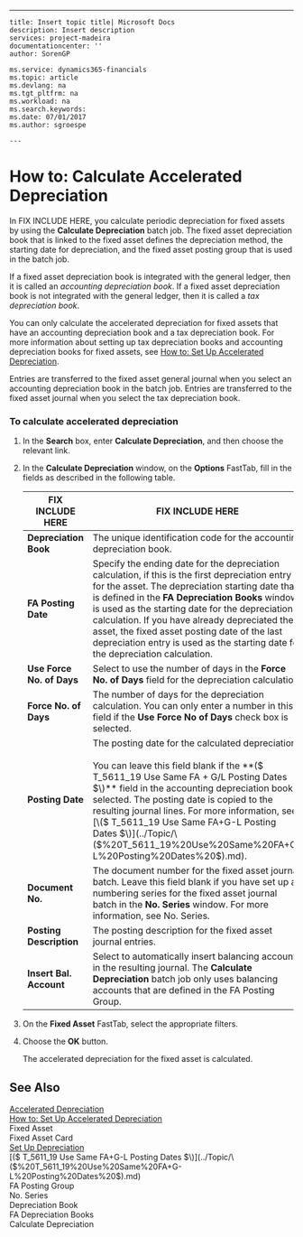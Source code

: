 ---
    title: Insert topic title| Microsoft Docs
    description: Insert description
    services: project-madeira
    documentationcenter: ''
    author: SorenGP

    ms.service: dynamics365-financials
    ms.topic: article
    ms.devlang: na
    ms.tgt_pltfrm: na
    ms.workload: na
    ms.search.keywords:
    ms.date: 07/01/2017
    ms.author: sgroespe

    ---
# How to: Calculate Accelerated Depreciation
In FIX INCLUDE HERE<!--[!INCLUDE[navnow](../../ApplicationDesign/includes/navnow_md.md)] -->, you calculate periodic depreciation for fixed assets by using the **Calculate Depreciation** batch job. The fixed asset depreciation book that is linked to the fixed asset defines the depreciation method, the starting date for depreciation, and the fixed asset posting group that is used in the batch job.  
  
 If a fixed asset depreciation book is integrated with the general ledger, then it is called an *accounting depreciation book*. If a fixed asset depreciation book is not integrated with the general ledger, then it is called a *tax depreciation book*.  
  
 You can only calculate the accelerated depreciation for fixed assets that have an accounting depreciation book and a tax depreciation book. For more information about setting up tax depreciation books and accounting depreciation books for fixed assets, see [How to: Set Up Accelerated Depreciation](../../LocalFunctionalityForMicrosoftDynamicsNav2016/France/how-to-set-up-accelerated-depreciation.md).  
  
 Entries are transferred to the fixed asset general journal when you select an accounting depreciation book in the batch job. Entries are transferred to the fixed asset journal when you select the tax depreciation book.  
  
### To calculate accelerated depreciation  
  
1.  In the **Search** box, enter **Calculate Depreciation**, and then choose the relevant link.  
  
2.  In the **Calculate Depreciation** window, on the **Options** FastTab, fill in the fields as described in the following table.  
  
    |FIX INCLUDE HERE<!--[!INCLUDE[bp_tablefield](../../ApplicationDesign/includes/bp_tablefield_md.md)] -->|FIX INCLUDE HERE<!--[!INCLUDE[bp_tabledescription](../../ApplicationDesign/includes/bp_tabledescription_md.md)] -->|  
    |---------------------------------|---------------------------------------|  
    |**Depreciation Book**|The unique identification code for the accounting depreciation book.|  
    |**FA Posting Date**|Specify the ending date for the depreciation calculation, if this is the first depreciation entry for the asset. The depreciation starting date that is defined in the **FA Depreciation Books** window is used as the starting date for the depreciation calculation. If you have already depreciated the asset, the fixed asset posting date of the last depreciation entry is used as the starting date for the depreciation calculation.|  
    |**Use Force No. of Days**|Select to use the number of days in the **Force No. of Days** field for the depreciation calculation.|  
    |**Force No. of Days**|The number of days for the depreciation calculation. You can only enter a number in this field if the **Use Force No of Days** check box is selected.|  
    |**Posting Date**|The posting date for the calculated depreciation.<br /><br /> You can leave this field blank if the **\($ T\_5611\_19 Use Same FA \+ G\/L Posting Dates $\)** field in the accounting depreciation book is selected. The posting date is copied to the resulting journal lines. For more information, see [\($ T\_5611\_19 Use Same FA\+G\-L Posting Dates $\)](../Topic/\($%20T_5611_19%20Use%20Same%20FA+G-L%20Posting%20Dates%20$\).md).|  
    |**Document No.**|The document number for the fixed asset journal batch. Leave this field blank if you have set up a numbering series for the fixed asset journal batch in the **No. Series** window. For more information, see No. Series.|  
    |**Posting Description**|The posting description for the fixed asset journal entries.|  
    |**Insert Bal. Account**|Select to automatically insert balancing accounts in the resulting journal. The **Calculate Depreciation** batch job only uses balancing accounts that are defined in the FA Posting Group.|  
  
3.  On the **Fixed Asset** FastTab, select the appropriate filters.  
  
4.  Choose the **OK** button.  
  
     The accelerated depreciation for the fixed asset is calculated.  
  
## See Also  
 [Accelerated Depreciation](../../LocalFunctionalityForMicrosoftDynamicsNav2016/France/accelerated-depreciation.md)   
 [How to: Set Up Accelerated Depreciation](../../LocalFunctionalityForMicrosoftDynamicsNav2016/France/how-to-set-up-accelerated-depreciation.md)   
 Fixed Asset   
 Fixed Asset Card   
 [Set Up Depreciation](../../Finance/set-up-depreciation.md)   
 [\($ T\_5611\_19 Use Same FA\+G\-L Posting Dates $\)](../Topic/\($%20T_5611_19%20Use%20Same%20FA+G-L%20Posting%20Dates%20$\).md)   
 FA Posting Group   
 No. Series   
 Depreciation Book   
 FA Depreciation Books   
 Calculate Depreciation